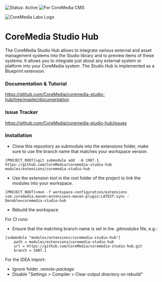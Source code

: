 ![Status: Active](https://documentation.coremedia.com/badges/badge_status_active.png "Status: Active")
![For CoreMedia CMS](https://documentation.coremedia.com/badges/badge_coremedia_cms.png "For CoreMedia CMS")

![CoreMedia Labs Logo](https://documentation.coremedia.com/badges/banner_coremedia_labs_wide.png "CoreMedia Labs Logo Title Text")


# CoreMedia Studio Hub


The CoreMedia Studio Hub allows to integrate various external and asset 
management systems into the Studio library and to preview items of these 
systems. It allows you to integrate just about any external system or platform 
into your CoreMedia system. The Studio Hub is implemented as a Blueprint 
extension.

### Documentation & Tutorial

https://github.com/CoreMedia/coremedia-studio-hub/tree/master/documentation

### Issue Tracker

https://github.com/CoreMedia/coremedia-studio-hub/issues

### Installation
 
- Clone this repository as submodule into the extensions folder, make sure to use the branch name that matches your workspace version. 
```
[PROJECT_ROOT]>git submodule add  -b 1907.1 https://github.com/CoreMedia/coremedia-studio-hub modules/extensions/coremedia-studio-hub
```

- Use the extension tool in the root folder of the project to link the modules into your workspace.
 ```
[PROJECT_ROOT]>mvn -f workspace-configuration/extensions com.coremedia.maven:extensions-maven-plugin:LATEST:sync -Denable=coremedia-studio-hub
```

- Rebuild the workspace

For CI runs:
- Ensure that the matching branch name is set in the _.gitmodules_ file, e.g.:

```
[submodule "modules/extensions/coremedia-studio-hub"]
	path = modules/extensions/coremedia-studio-hub
	url = https://github.com/CoreMedia/coremedia-studio-hub.git
	branch = 1907.1
```

For the IDEA import:
- Ignore folder _.remote-package_
- Disable "Settings > Compiler > Clear output directory on rebuild"
